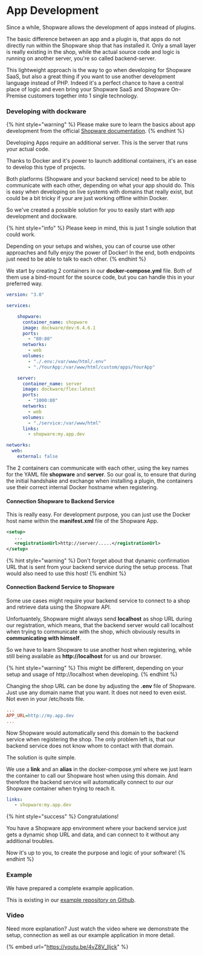 # App Development

Since a while, Shopware allows the development of apps instead of plugins.

The basic difference between an app and a plugin is, that apps do not directly run within the Shopware shop that has installed it. Only a small layer is really existing in the shop, while the actual source code and logic is running on another server, you're so called backend-server.

This lightweight approach is the way to go when developing for Shopware SaaS, but also a great thing if you want to use another development language instead of PHP. Indeed it's a perfect chance to have a central place of logic and even bring your Shopware SaaS and Shopware On-Premise customers together into 1 single technology.



### Developing with dockware

{% hint style="warning" %}
Please make sure to learn the basics about app development from the official [Shopware documentation](https://developer.shopware.com/docs/guides/plugins/apps/app-base-guide).
{% endhint %}

Developing Apps require an additional server. This is the server that runs your actual code.

Thanks to Docker and it's power to launch additional containers, it's an ease to develop this type of projects.&#x20;

Both platforms (Shopware and your backend service) need to be able to communicate with each other, depending on what your app should do. This is easy when developing on live systems with domains that really exist, but could be a bit tricky if your are just working offline within Docker.

So we've created a possible solution for you to easily start with app development and dockware.

{% hint style="info" %}
Please keep in mind, this is just 1 single solution that could work.

Depending on your setups and wishes, you can of course use other approaches and fully enjoy the power of Docker! In the end, both endpoints just need to be able to talk to each other.
{% endhint %}

We start by creating 2 containers in our **docker-compose.yml** file. Both of them use a bind-mount for the source code, but you can handle this in your preferred way.

```yaml
version: "3.0"

services:

    shopware:
      container_name: shopware
      image: dockware/dev:6.4.6.1
      ports:
        - "80:80"
      networks:
        - web
      volumes:
        - "./.env:/var/www/html/.env"
        - "./YourApp:/var/www/html/custom/apps/YourApp"

    server:
      container_name: server
      image: dockware/flex:latest
      ports:
        - "1000:80"
      networks:
        - web
      volumes:
        - "./service:/var/www/html"
      links:
        - shopware:my.app.dev

networks:
  web:
    external: false
```

The 2 containers can communicate with each other, using the key names for the YAML file **shopware** and **server**. So our goal is, to ensure that during the initial handshake and exchange when installing a plugin, the containers use their correct internal Docker hostname when registering.

#### Connection Shopware to Backend Service

This is really easy. For development purpose, you can just use the Docker host name within the **manifest.xml** file of the Shopware App.

```xml
<setup>
   ...
   <registrationUrl>http://server/.....</registrationUrl>
</setup>
```

{% hint style="warning" %}
Don't forget about that dynamic confirmation URL that is sent from your backend service during the setup process. That would also need to use this host!
{% endhint %}

#### Connection Backend Service to Shopware

Some use cases might require your backend service to connect to a shop and retrieve data using the Shopware API.

Unfortuantely, Shopware might always send **localhost** as shop URL during our registration, which means, that the backend server would call localhost when trying to communicate with the shop, which obviously results in **communicating with himself**.&#x20;

So we have to learn Shopware to use another host when registering, while still being available as **http://localhost** for us and our browser.

{% hint style="warning" %}
This might be different, depending on your setup and usage of http://localhost when developing.
{% endhint %}



Changing the shop URL can be done by adjusting the **.env** file of Shopware. Just use any domain name that you want. It does not need to even exist. Not even in your /etc/hosts file.

```ini
...
APP_URL=http://my.app.dev
...
```

Now Shopware would automatically send this domain to the backend service when registering the shop. The only problem left is, that our backend service does not know whom to contact with that domain.&#x20;

The solution is quite simple.&#x20;

We use a **link** and an **alias** in the docker-compose.yml where we just learn the container to call our Shopware host when using this domain. And therefore the backend service will automatically connect to our our Shopware container when trying to reach it.

```yaml
links:
   - shopware:my.app.dev
```

{% hint style="success" %}
Congratulations!

You have a Shopware app environment where your backend service just gets a dynamic shop URL and data, and can connect to it without any additional troubles.

Now it's up to you, to create the purpose and logic of your software!
{% endhint %}



### Example

We have prepared a complete example application.

This is existing in our [example repository on Github](https://github.com/dockware/examples).



### Video

Need more explanation? Just watch the video where we demonstrate the setup, connection as well as our example application in more detail.

{% embed url="https://youtu.be/4vZ8V_IIjck" %}
